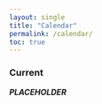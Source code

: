 ```yaml
---
layout: single
title: "Calendar"
permalink: /calendar/
toc: true
---
```


### Current

***PLACEHOLDER***
